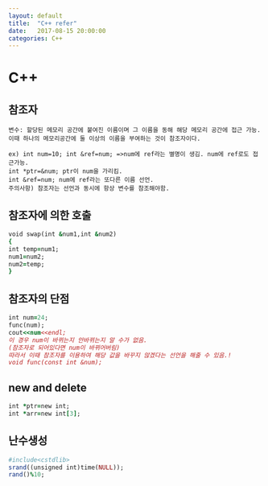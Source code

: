 ```yaml
---
layout: default
title:  "C++ refer"
date:   2017-08-15 20:00:00
categories: C++
---
```


# C++ 

## 참조자
~~~
변수: 할당된 메모리 공간에 붙여진 이름이며 그 이름을 동해 해당 메모리 공간에 접근 가능.
이때 하나의 메모리공간에 둘 이상의 이름을 부여하는 것이 참조자이다.

ex) int num=10; int &ref=num; =>num에 ref라는 별명이 생김. num에 ref로도 접근가능.
int *ptr=&num; ptr이 num을 가리킴.
int &ref=num; num에 ref라는 또다른 이름 선언.
주의사항) 참조자는 선언과 동시에 항상 변수를 참조해야함.
~~~
## 참조자에 의한 호출

~~~~~ruby
void swap(int &num1,int &num2)
{
int temp=num1;
num1=num2;
num2=temp;
}
~~~~~

## 참조자의 단점
~~~~~~~~~~~~~~~~~ruby
int num=24;
func(num);
cout<<num<<endl; 
이 경우 num이 바뀌는지 안바뀌는지 알 수가 없음.
(참조자로 되어있다면 num이 바뀌어버림)
따라서 이때 참조자를 이용하여 해당 값을 바꾸지 않겠다는 선언을 해줄 수 있음.!
void func(const int &num);
~~~~~~~~~~~~~~~~~

## new and delete
~~~ruby
int *ptr=new int;
int *arr=new int[3];
~~~

## 난수생성
~~~ruby
#include<cstdlib>
srand((unsigned int)time(NULL));
rand()%10;
~~~

